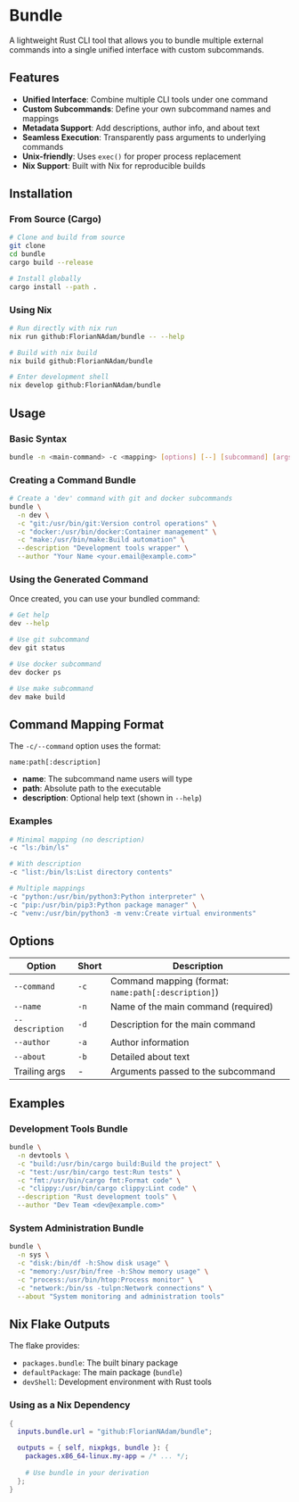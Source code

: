 # Bundle 

A lightweight Rust CLI tool that allows you to bundle multiple external commands into a single unified interface with custom subcommands.

## Features

- **Unified Interface**: Combine multiple CLI tools under one command
- **Custom Subcommands**: Define your own subcommand names and mappings
- **Metadata Support**: Add descriptions, author info, and about text
- **Seamless Execution**: Transparently pass arguments to underlying commands
- **Unix-friendly**: Uses `exec()` for proper process replacement
- **Nix Support**: Built with Nix for reproducible builds

## Installation

### From Source (Cargo)

```bash
# Clone and build from source
git clone 
cd bundle
cargo build --release

# Install globally
cargo install --path .
```

### Using Nix

```bash
# Run directly with nix run
nix run github:FlorianNAdam/bundle -- --help

# Build with nix build
nix build github:FlorianNAdam/bundle

# Enter development shell
nix develop github:FlorianNAdam/bundle
```

## Usage

### Basic Syntax

```bash
bundle -n <main-command> -c <mapping> [options] [--] [subcommand] [args...]
```

### Creating a Command Bundle

```bash
# Create a 'dev' command with git and docker subcommands
bundle \
  -n dev \
  -c "git:/usr/bin/git:Version control operations" \
  -c "docker:/usr/bin/docker:Container management" \
  -c "make:/usr/bin/make:Build automation" \
  --description "Development tools wrapper" \
  --author "Your Name <your.email@example.com>"
```

### Using the Generated Command

Once created, you can use your bundled command:

```bash
# Get help
dev --help

# Use git subcommand
dev git status

# Use docker subcommand  
dev docker ps

# Use make subcommand
dev make build
```

## Command Mapping Format

The `-c/--command` option uses the format:
```
name:path[:description]
```

- **name**: The subcommand name users will type
- **path**: Absolute path to the executable
- **description**: Optional help text (shown in `--help`)

### Examples

```bash
# Minimal mapping (no description)
-c "ls:/bin/ls"

# With description
-c "list:/bin/ls:List directory contents"

# Multiple mappings
-c "python:/usr/bin/python3:Python interpreter" \
-c "pip:/usr/bin/pip3:Python package manager" \
-c "venv:/usr/bin/python3 -m venv:Create virtual environments"
```

## Options

| Option | Short | Description |
|--------|-------|-------------|
| `--command` | `-c` | Command mapping (format: `name:path[:description]`) |
| `--name` | `-n` | Name of the main command (required) |
| `--description` | `-d` | Description for the main command |
| `--author` | `-a` | Author information |
| `--about` | `-b` | Detailed about text |
| Trailing args | - | Arguments passed to the subcommand |

## Examples

### Development Tools Bundle

```bash
bundle \
  -n devtools \
  -c "build:/usr/bin/cargo build:Build the project" \
  -c "test:/usr/bin/cargo test:Run tests" \
  -c "fmt:/usr/bin/cargo fmt:Format code" \
  -c "clippy:/usr/bin/cargo clippy:Lint code" \
  --description "Rust development tools" \
  --author "Dev Team <dev@example.com>"
```

### System Administration Bundle

```bash
bundle \
  -n sys \
  -c "disk:/bin/df -h:Show disk usage" \
  -c "memory:/usr/bin/free -h:Show memory usage" \
  -c "process:/usr/bin/htop:Process monitor" \
  -c "network:/bin/ss -tulpn:Network connections" \
  --about "System monitoring and administration tools"
```

## Nix Flake Outputs

The flake provides:

- `packages.bundle`: The built binary package
- `defaultPackage`: The main package (`bundle`)
- `devShell`: Development environment with Rust tools

### Using as a Nix Dependency

```nix
{
  inputs.bundle.url = "github:FlorianNAdam/bundle";

  outputs = { self, nixpkgs, bundle }: {
    packages.x86_64-linux.my-app = /* ... */;
    
    # Use bundle in your derivation
  };
}
```
